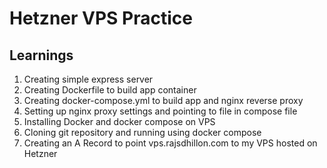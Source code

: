 # Hetzner VPS Practice

## Learnings

1. Creating simple express server
2. Creating Dockerfile to build app container
3. Creating docker-compose.yml to build app and nginx reverse proxy
4. Setting up nginx proxy settings and pointing to file in compose file
5. Installing Docker and docker compose on VPS
6. Cloning git repository and running using docker compose
7. Creating an A Record to point vps.rajsdhillon.com to my VPS hosted on Hetzner
